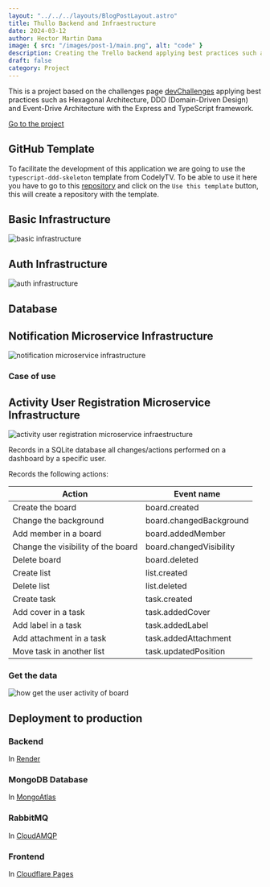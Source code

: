 ```yaml
---
layout: "../../../layouts/BlogPostLayout.astro"
title: Thullo Backend and Infraestructure
date: 2024-03-12
author: Hector Martin Dama
image: { src: "/images/post-1/main.png", alt: "code" }
description: Creating the Trello backend applying best practices such as Hexagonal Architecture, DDD (Domain-Driven Design) and Event-Driven Architecture.
draft: false
category: Project
---
```


This is a project based on the challenges page [devChallenges](https://legacy.devchallenges.io/challenges/wP0LbGgEeKhpFHUpPpDh) applying best practices such as Hexagonal Architecture, DDD (Domain-Driven Design) and Event-Drive Architecture with the Express and TypeScript framework.

[Go to the project](https://thullo.app/)

## GitHub Template

To facilitate the development of this application we are going to use the `typescript-ddd-skeleton` template from CodelyTV. To be able to use it here you have to go to this [repository](https://github.com/CodelyTV/typescript-ddd-example) and click on the `Use this template` button, this will create a repository with the template.

## Basic Infrastructure

![basic infrastructure](/images/post-1/BasicInfrastructure.svg)

## Auth Infrastructure

![auth infrastructure](/images/post-1/AuthThullo.svg)

## Database

## Notification Microservice Infrastructure

![notification microservice infrastructure](/images/post-1/NotificationMicroserviceInfrastructure.svg)

### Case of use

## Activity User Registration Microservice Infrastructure

![activity user registration microservice infraestructure](/images/post-1/UserActivityMicroserviceInfrastructure.svg)

Records in a SQLite database all changes/actions performed on a dashboard by a specific user.

Records the following actions:

| Action                             | Event name              |
| ---------------------------------- | ----------------------- |
| Create the board                   | board.created           |
| Change the background              | board.changedBackground |
| Add member in a board              | board.addedMember       |
| Change the visibility of the board | board.changedVisibility |
| Delete board                       | board.deleted           |
| Create list                        | list.created            |
| Delete list                        | list.deleted            |
| Create task                        | task.created            |
| Add cover in a task                | task.addedCover         |
| Add label in a task                | task.addedLabel         |
| Add attachment in a task           | task.addedAttachment    |
| Move task in another list          | task.updatedPosition    |

### Get the data

![how get the user activity of board](/images/post-1/GetUserActivityDataMicroserviceInfrastructure.svg)

## Deployment to production

### Backend

In [Render](https://render.com/)

### MongoDB Database

In [MongoAtlas](https://www.mongodb.com/docs/atlas/)

### RabbitMQ

In [CloudAMQP](https://www.cloudamqp.com/)

### Frontend

In [Cloudflare Pages](https://pages.cloudflare.com/)

